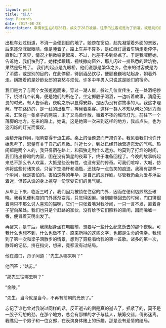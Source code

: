 ```yaml
---
layout: post
title: "佳人"
tag: Records
date: 2017-08-28
description: 事情发生在8月26日，成文于28日凌晨。往来的过客或是为了消遣，或是别的目的，在此停留，待到酒品饮尽，便颤巍巍地站起身，朝着外走。蹒跚着的是妙龄女郎的哀愁与烦忧，许多中年男人只说这是她们的宿命。
---
```


出租车划过街道，不消一会便到目的地了。她傍在窗边，起先凝望着外面的景致，后来逐渐眯起眼睛，像是睡着了。路上车并不算多，是红绿灯逼着车辆走走停停，直到过了区界，情况才稍微稳定起来，不过，也差不多到终点了。于是我喊醒她，告诉她，我们快到了。她揉揉眼睛，视线撒向窗外，那儿闪过一排熟悉的建筑物，果然是归处了。
我们的起点是九眼桥，他们说那是繁华之乡。往来的过客或是为了消遣，或是别的目的，在此停留，待到酒品饮尽，便颤巍巍地站起身，朝着外走。蹒跚着的是妙龄女郎的哀愁与烦忧，许多中年男人只说这是她们的宿命。

我们是为了与两个女孩邂逅而来。穿过一潮人群，躲过几位宣传生，在一处酒吧停下，绕过几个转角，便是她们的所在了。坐定掷骰子喝酒，一边听着故事，消磨无畏的时光。有人告诉我，夜晚之所以显得安静，是因为没有讲故事的人。我这才理解。守在路边的，是一线的出租车，等候着乘客。这样一群人不知从何处的远方而来，汇聚在一张桌子的两端，末了又鸟兽作散，循着不夜的城市灯光，前往下一个落脚的地方。在来的路上，她说，这是她第一次来到这样的地方，我点点头，也为这闪烁的灯光而慨叹。

酒精开始作用，眼睛变得干涩生疼。桌上的话题忽而严肃许多。我见着我们也许开始思考了，思量有关于自己的卑微。时近七夕，到处已经开始营造恋爱的气氛。热闹都是两个人的，我只徘徊在路上，和孤独走到什么远方。约莫到了打烊的时间，我们钻出昏暗的内室，困在没有繁星的夜幕下，终于准备回程了。今晚的故事听起来总不那么令人欢喜，大抵是些没有性，也没有爱的传奇。可我们喧哗，大喊，仿佛将这些付诸笑谈，只留下空酒杯和酒瓶，还残存一点苦笑的痕迹。我猜有那样一个瞬间，我是害怕的。害怕这样的年华，是自己的恶作剧。尽管我仍会为爱与浮尘着迷，但该从谁的身上掠夺一份享受它们的勇气呢。

从车上下来，临近三时了。我们因为被锁在住宿的门外，因而在便利店煎熬至破晓。我看见便利店的门外逐渐变亮，只觉得困倦。待到能够回去的时候，门口徘徊着两只不那么讨人喜欢的猫咪，它们一只张着嘴对我吵闹，一只一言不发，直着身子望向某处。我们也只是个赶路的家伙，没有给予它们照料的空闲，因而唏嘘一番，便冒着天明出发了。

再醒来，是午后。我爬起身坐在电脑前，想要写一些什么纪念逝去的那个夜晚。可我什么也想不到，什么也做不了。原来所得的这些文字，也都是生命的侥幸。我想到了第一次和梁子涵散步的情景，想到了聂稳唱给我的第一首歌。诸多的第一次，散碎的记忆，挤在指尖，想来，竟都没有过结局。

他在渡口，舟子问道：“先生从哪来啊？”

他回答：“姑苏。”

“那先生往哪去啊？”

“金陵。”

“先生，当今就是当今，不再有前朝的光景了。”

忘记了谁也曾对我说过同样的话，反正逝去的倒是真的逝去了，抓紧了的，莫不是一股子幻想的劲。在那个地方，总会有那样的才子与佳人，觥筹交错，倩影迷离。我瞧见一个男子和一位女郎，在表演身体赌上的乐趣，那是没有爱情的结局。
